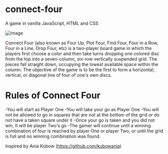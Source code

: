 # connect-four
A game in vanilla JavaScript, HTML and CSS

![image](https://github.com/jadhavanushka/connect-four/assets/104165311/75463c17-a4ad-427f-82f0-9d1b27012660)

Connect Four (also known as Four Up, Plot Four, Find Four, Four in a Row, Four in a Line, Drop Four, etc) is a two-player board game in which the players first choose a color and then take turns dropping one colored disc from the top into a seven-column, six-row vertically suspended grid. The pieces fall straight down, occupying the lowest available space within the column. The objective of the game is to be the first to form a horizontal, vertical, or diagonal line of four of one's own discs.

# Rules of Connect Four
-You will start as Player One
-You will take your go as Player One
-You will not be allowed to go in squares that are not at the bottom of the grid or do not have a taken square under it
-Once your go is taken and you did not win, It will be player Two's go
-The gamer will continue until a winning combination of four is reached by player One or player Two, or until the grid is full and no winning combination was found.

Inspired by Ania Kubow (https://github.com/kubowania)
